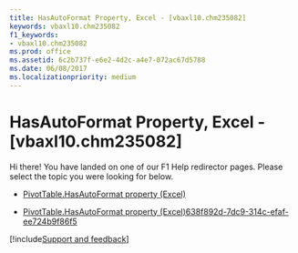 ```yaml
---
title: HasAutoFormat Property, Excel - [vbaxl10.chm235082]
keywords: vbaxl10.chm235082
f1_keywords:
- vbaxl10.chm235082
ms.prod: office
ms.assetid: 6c2b737f-e6e2-4d2c-a4e7-072ac67d5788
ms.date: 06/08/2017
ms.localizationpriority: medium
---
```



# HasAutoFormat Property, Excel - [vbaxl10.chm235082]

Hi there! You have landed on one of our F1 Help redirector pages. Please select the topic you were looking for below.

- [PivotTable.HasAutoFormat property (Excel)](https://msdn.microsoft.com/library/dc60e0e8-3e52-431e-8037-7dd0890de7f8%28Office.15%29.aspx)

- [PivotTable.HasAutoFormat property (Excel)638f892d-7dc9-314c-efaf-ee724b9f86f5](https://msdn.microsoft.com/library/638f892d-7dc9-314c-efaf-ee724b9f86f5%28Office.15%29.aspx)

[!include[Support and feedback](~/includes/feedback-boilerplate.md)]